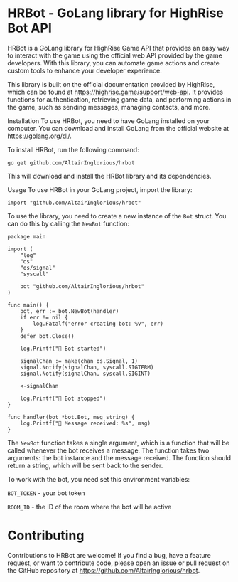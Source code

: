 # HRBot - GoLang library for HighRise Bot API
HRBot is a GoLang library for HighRise Game API that provides an easy way to interact with the game using the official web API provided by the game developers. With this library, you can automate game actions and create custom tools to enhance your developer experience.

This library is built on the official documentation provided by HighRise, which can be found at https://highrise.game/support/web-api. It provides functions for authentication, retrieving game data, and performing actions in the game, such as sending messages, managing contacts, and more.

Installation
To use HRBot, you need to have GoLang installed on your computer. You can download and install GoLang from the official website at https://golang.org/dl/.

To install HRBot, run the following command:

`go get github.com/AltairInglorious/hrbot`

This will download and install the HRBot library and its dependencies.

Usage
To use HRBot in your GoLang project, import the library:

`import "github.com/AltairInglorious/hrbot"`

To use the library, you need to create a new instance of the `Bot` struct. You can do this by calling the `NewBot` function:

```
package main

import (
	"log"
	"os"
	"os/signal"
	"syscall"

	bot "github.com/AltairInglorious/hrbot"
)

func main() {
	bot, err := bot.NewBot(handler)
	if err != nil {
		log.Fatalf("error creating bot: %v", err)
	}
	defer bot.Close()

	log.Printf("🚀 Bot started")

	signalChan := make(chan os.Signal, 1)
	signal.Notify(signalChan, syscall.SIGTERM)
	signal.Notify(signalChan, syscall.SIGINT)

	<-signalChan

	log.Printf("🔽 Bot stopped")
}

func handler(bot *bot.Bot, msg string) {
	log.Printf("📨 Message received: %s", msg)
}
```

The `NewBot` function takes a single argument, which is a function that will be called whenever the bot receives a message. The function takes two arguments: the bot instance and the message received. The function should return a string, which will be sent back to the sender.

To work with the bot, you need set this environment variables:

`BOT_TOKEN` - your bot token

`ROOM_ID` - the ID of the room where the bot will be active


# Contributing
Contributions to HRBot are welcome! If you find a bug, have a feature request, or want to contribute code, please open an issue or pull request on the GitHub repository at https://github.com/AltairInglorious/hrbot.